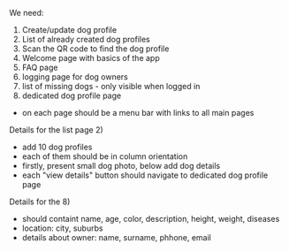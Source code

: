 We need:

1. Create/update dog profile
2. List of already created dog profiles
3. Scan the QR code to find the dog profile
4. Welcome page with basics of the app
5. FAQ page
6. logging page for dog owners
7. list of missing dogs - only visible when logged in
8. dedicated dog profile page

- on each page should be a menu bar with links to all main pages

Details for the list page 2)

- add 10 dog profiles
- each of them should be in column orientation
- firstly, present small dog photo, below add dog details
- each "view details" button should navigate to dedicated dog profile page

Details for the 8)

- should containt name, age, color, description, height, weight, diseases
- location: city, suburbs
- details about owner: name, surname, phhone, email
